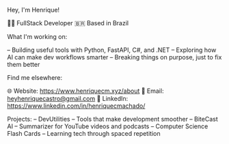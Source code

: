 Hey, I'm Henrique!

🧑‍💻 FullStack Developer
🇧🇷 Based in Brazil

What I'm working on: 

– Building useful tools with Python, FastAPI, C#, and .NET
– Exploring how AI can make dev workflows smarter
– Breaking things on purpose, just to fix them better

Find me elsewhere: 

🌐 Website: https://www.henriquecm.xyz/about
📧 Email: heyhenriquecastro@gmail.com
💼 LinkedIn: https://www.linkedin.com/in/henriquecmachado/

Projects: 
– DevUtilities – Tools that make development smoother
– BiteCast AI – Summarizer for YouTube videos and podcasts
– Computer Science Flash Cards – Learning tech through spaced repetition
